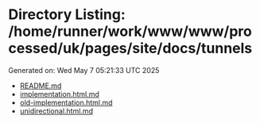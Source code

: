 # Directory Listing: /home/runner/work/www/www/processed/uk/pages/site/docs/tunnels
Generated on: Wed May  7 05:21:33 UTC 2025

- [README.md](README.md)
- [implementation.html.md](implementation.html.md)
- [old-implementation.html.md](old-implementation.html.md)
- [unidirectional.html.md](unidirectional.html.md)
